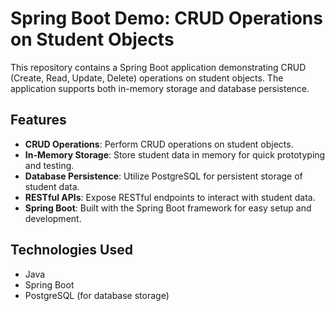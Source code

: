 # Spring Boot Demo: CRUD Operations on Student Objects

This repository contains a Spring Boot application demonstrating CRUD (Create, Read, Update, Delete) operations on student objects. The application supports both in-memory storage and database persistence.

## Features

- **CRUD Operations**: Perform CRUD operations on student objects.
- **In-Memory Storage**: Store student data in memory for quick prototyping and testing.
- **Database Persistence**: Utilize PostgreSQL for persistent storage of student data.
- **RESTful APIs**: Expose RESTful endpoints to interact with student data.
- **Spring Boot**: Built with the Spring Boot framework for easy setup and development.

## Technologies Used

- Java
- Spring Boot
- PostgreSQL (for database storage)
